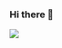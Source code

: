 ### Hi there 👋

<img src="https://img.shields.io/badge/javascirpt-#F7DF1E?style=flat-square&logo=javascript&logoColor=black"/></a>

<!--
**Coconutpalmtreeisland/Coconutpalmtreeisland** is a ✨ _special_ ✨ repository because its `README.md` (this file) appears on your GitHub profile.

Here are some ideas to get you started:

- 🔭 I’m currently working on ...
- 🌱 I’m currently learning ...
- 👯 I’m looking to collaborate on ...
- 🤔 I’m looking for help with ...
- 💬 Ask me about ...
- 📫 How to reach me: ...
- 😄 Pronouns: ...
- ⚡ Fun fact: ...
-->
